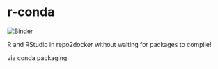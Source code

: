 # r-conda

[![Binder](https://mybinder.org/badge_logo.svg)](https://mybinder.org/v2/gh/betatim/r-conda/master?urlpath=rstudio)

R and RStudio in repo2docker without waiting for packages to compile!

via conda packaging.
